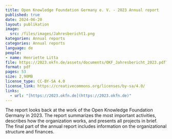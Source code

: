```yaml
---
title: Open Knowledge Foundation Germany e. V. - 2023 Annual report
published: true
date: 2024-06-20
layout: publikation
image:
  src: /files/images/Jahresbericht1.png
kategorien: Annual reports
categories: Annual reports
language: de
people:
- name: Henriette Litta
file: https://2023.okfn.de/assets/documents/OKF_Jahresbericht_2023.pdf?raw=true
format: pdf
pages: 53
size: 2,90MB
license_type: CC-BY-SA 4.0
license_link: https://creativecommons.org/licenses/by-sa/4.0/
links: 
  - url: "[https://2023.okfn.de](https://2023.okfn.de)"
---
```

The report looks back at the work of the Open Knowledge Foundation Germany in 2023. The report summarizes the most important activities, describes how the organization works, and presents all projects in brief. The final part of the annual report includes information on the organizational structure and finances.

